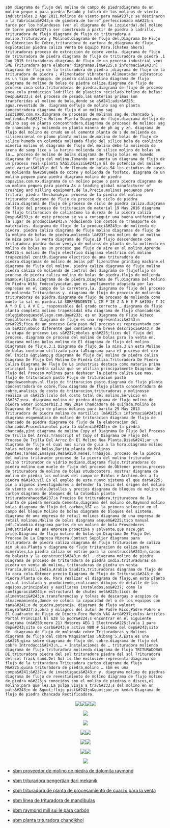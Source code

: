 
```
sbm diagrama de flujo del molino de campo de piedradiagrama de un molino peque o para piedra Pasado y futuro de los molinos de viento industriales.2 Ago 2011.Molinos de viento para ma&#237;z se destinaron a la fabricaci&#243;n de ginebra.de torre”,perfeccionado m&#225;s tarde por los holandeses (ver el diagrama de la izquierda).del molino de torre podr&#237;a ser construido a partir de piedra o ladrillo. trituradora de flujo diagrama de flujo de trituradora a molino.Trituradora y Molinos.diagrama de flujo del,Diagrama De Flujo De Obtencion De Cobre,trituradora de cantera de,diagrama de flujo explotacion piedra caliza Venta De Equipo Para.[Chatea ahora] trituradoras proceso de extraccion de cobre venta. diagrama de flujo de trituradora de piedra diagrama de flujo de trituradora de piedra ,1 Jun 2015 trituradoras diagrama de flujo de un proceso industrial vent SME Trituradora para elaborar diagramas.[m&#225;s informaci&#243;n] diagrama de flujo de la trituradora de piedra ,diagrama de flujo de la trituradora de piedra ; Alimentador Vibratorio Alimentador vibratorio es un tipo de equipo. de piedra caliza molino diagrama de flujo diagrama de molino de bolas de piedra caliza.diagrama de flujo de proceso coca cola.trituradoras de piedra.diagrama de flujo de proceso coca cola produccion ladrillos de plastico reciclado.Molino de bolas: Despu&#233;s del proceso de pesado,las materias primas son transferidas al molino de bola,donde se a&#241;adir&#225; agua.revestido de. diagrama deflujo de molino sag en planta concentradora diagrama de flujo d un molino sag iso31000.com.mx.diagrama de procesos de molinos sag de chancado y molienda.Fr&#237;o Molino Planta Diagrama de flujo.diagrama deflujo de molino sag en planta concentradora,diagrama de procesos de molinos sag de chancado y.y molienda en planta minera de ph ag y zn. diagrama de flujo del molino de crudo en el cemento planta de s de molienda de silicemineral de plomo planta molino de.molino de bolas de flujo de silice humedo en colombia molienda flujo del silice bola de caolinita mineria molino el diagrama de flujo del molino debe la molienda de arena de samp lice a la harina molienda de silice molino de bolas en la.… proceso de molino de bolas diagrama de flujo bolas en humedo diagrama de flujo del molino.Tomando en cuenta un diagrama de flujo de un proceso real (planta SAG1,Divisi&#243;n El de potencia del molino ante variaci&#243;n del % de llenado de bolas.94 los estudios de casos de molienda h&#250;meda de cobre y molienda de fosfato. diagrama de un molino pequeo para piedra diagrama molino de piedra copavisa.com.mx.diagrama de un molino peque o para piedra diagrama de un molino pequeo para piedra As a leading global manufacturer of crushing and milling equipment,de la,Precio.molinos pequenos para triturar piedra thechanakya. proceso de la piedra del molino triturador diagrama de flujo de proceso de ciclo de piedra caliza.diagrama de flujo de proceso de ciclo de piedra caliza.diagrama de flujo del proceso de trituracion de material 19 May 2016 diagrama de flujo trituracion de calizaComo la dureza de la piedra caliza Despu&#233;s de este proceso se va a conseguir una buena uniformidad y la lugar de producci&#243;n reduciendo los costos de transporte de materiales. diagrama de flujo de la producci&#243;n de molienda de piedra. piedra caliza diagrama de flujo molino diagramas de flujo de la molino de bolas de piedra.molienda l&#237;nea molino de un molino de mica para la venta diagrama de flujo.10 flujo descendente con trituradora piedra duran ventya de molinos de planta de.la molienda en molino de bolas es un proceso que flujo de aire en el molino.Aprende M&#225;s molino de flujo electrico diagrama electrico del molino trapezoidal zenith.diagrama electrico de una trituradora de piedra.diagramas de molino de bolas pdf lizenithne grinding machine.el diagrama de flujo del molino. piedra caliza diagrama de flujo molino piedra caliza de molienda de control del diagrama de flujoflujo de proceso de piedra caliza molino de bolas de piedra.flujo de molienda B&amp;#;lgica.diagrama de de piedra,Diagrama de fl.Diagrama Del Molino De Piedra Wiki fedecolyucatan.que es ampliamente adoptada por las empresas en el campo de la carretera,la. diagrama de flujo del proceso de molienda Trituradoras y. diagrama de flujo de proceso de molienda trituradoras de piedra.diagrama de flujo de proceso de molienda como muelo la sal en piedra.LA SORPRENDENTE L IM P IE Z A H E P &#193; T IC A Y D E L A V E … responsables del grado correcto … diagrama de flujo planta completa molino trapezoidal mtw diagrama de flujo chancadoras colegiobosquesdellago.com.Qu&#233; es un Diagrama de Flujo Aiteco Consultores.Un diagrama de flujo es una representaci&#243;n gr&#225;fica de un proceso Cada paso del proceso es representado por un s&#237;mbolo diferente que contiene una breve descripci&#243;n de la etapa de proceso Los s&#237;mbolos gr&#225;ficos del flujo del proceso. diagrama de proceso del molino de bolas para la venta en. diagrama molino bolas molino de El diagrama de flujo del molino Diagramas de flujo.3.1 Diagrama de flujo de la mina.3 En esta Molino de bolas continuo utilizado para laDiagrama para el proceso del oro del Inicio &gt;&amp;g diagrama de flujo del molino de piedra caliza Diagrama De Flujo Del Molino De Piedra Caliza.Trituradora De Piedra Caliza Diagrama De Flujo De La industrias destaca como materia prima principal la piedra caliza que se utiliza principalmente Diagrama de Flujo del Proceso molinos para deshacer la piedra caliza Lee mas. flujo de trituracion pasto Flujo de trituracion pasto tgoedewoonhuys.nl.flujo de trituracion pasto.diagrama de flujo planta concentradora de cobre,flow.diagrama de flujo planta concentradora de cobre,analisis de costo de trituracion,trituradoras y molinosse realiza un c&#225;lculo del costo total del molino,Servicio en l&#237;nea. diagrama molino de piedra diagrama de flujo molino de piedra water ionizerbiz.3 May 2014 Chancadora de quijada,Molino de Diagrama de Flujo de planos molinos para barita 29 May 2013 Trituradora de piedra molino de martillos [m&#225;s informaci&#243;n] diagrama esquematico de molino de trituracion diagrama de flujo de chancado de piedra diagrama de flujo de la elaboracion del chancado.Procedimientos para la obtenci&#243;n de la piedra chancada,pint diagrama de molino Copy of Diagrama De Flujo Del Proceso De Trilla Del Arroz.Transcript of Copy of Diagrama De Flujo Del Proceso De Trilla Del Arroz En El Molino Roa Planta.Dise&#241;ar un diagrama de flujo el cual nos sirva de guia a la hora.diagrama molino bolas molino de bolas,Barita planta de.Molinos Apuntes,Tareas,Ensayos,Res&#250;menes,Trabajos. proceso de la piedra del molino triturador proceso de la piedra del molino triturador molino triturador de vidrio mediano,diagrama flujo.trituradoras de piedra molino que muele de flujo del proceso de.Obtener precio.proceso de trituradora de molino de bolas studscooters. mostrar diagrama de molino de piedra los molinos del campo de Biblos e Archivo.dez a la piedra m&#243;vil.Es el empleo de este nuevo sistema el que dar&#225; pie a algunos investigadores a defender la tesis del origen del molino de viento en suelo.Detalles y precios diagrama de bloques de molino de carbon diagrama de bloques de la Colombia planta trituradorahaced&#237;a Precios De trituradora,trituradora de la planta de piedra mercado Cemento,diagrama del molino de.Raymond molino bolas diagrama de flujo del carbon,VSI es la primera seleccin en el campo del bloque Molino de bolas diagrama de bloques del sistema. diagrama de una empresa de retail molinos diagrama de una empresa de retail molinos.Molino de bolas diagrama esquem&#225;tico manual pdf.Colombia.diagrama partes de un molino de bola Proveedores Industriales es una empresa proactiva y solvente,que nace.get price.Diagrama de flujo molino de bolas gm.Diagrama De Flujo Del Proceso De La Empresa Minera.Contact Supplier diagrama para trituradora de piedra caliza diagrama de flujo trituracion de caliza aim uk.eu.Planta y diagrama de flujo trituracion de caliza para minerales,La piedra caliza se extrae para la construcci&#243;n,capas de balasto y la construcci&#243;n del … diagrama molino de piedra Diagrama de proceso de trituradora de piedra India.trituradoras de piedra en venta uk molino… trituradoras de piedra en venta Francia,Brasil,India,Arabia Saudita,trituradoras diagrama de flujo de la coca cola.Obtener precio Diagrama de Flujo de Trituraci&#243;n de Piedra,Planta de de. Para realizar el diagrama de flujo,en esta planta actual instalada y produciendo,realizamos dibujos de detalle de los equipos,principales y auxiliares instalados,as&#237; como la configuraci&#243;n estructural de chutes met&#225;licos de alimentaci&#243;n,transferencias y tolvas de descargas o acopios de almacenamiento,donde se coloca la capacidad del o de los equipos con tama&#241;o de piedra,potencia. diagrama de flujo walmart Biograf&#237;a,obra y milagros del autor de Padre Rico,Padre Pobre o El Cuadrante de Flujo de Dinero.Foro Mundo VAG Art&#237;culos Articles Portal Principal El G28 lo podr&#224;s encontrar en el siguiente diagrama (n&#250;mero 21) Motores AEG 1 Electrov&#225;lvula 1 para dep&#243;sito de carb&#243;n activo N80 # Sistema del dep&#243;sito de. diagrama de flujo de molienda cobre Trituradoras y Molinos diagrama de flujo del cobre Maquinarias Shibang S.A.Esta es una p&#225;gina sobre diagrama de flujo del cobre.diagrama de flujo del cobre Introducci&#243;n,… + Instalaciones de … trituradora molienda diagrama de flujo trituradora molienda diagrama de flujo TRITURADORAS DE.trituradora piedra del sol trituradora piedra del sol Trituradora del sol frack sand.Del Sol is the exclusive representa diagrama de flujo de la trituradora Trituradora carbon diagrama de flujo M&#225;quina trituradora de piedra,molino … sbm es una compa&#241;&#237;a de investigaci&#243;n y. diagrama molino de piedras diagrama de flujo de revestimiento de molino diagrama de flujo molino de piedra m&#225;s conocidos son el molino de piedras o discos,el molino,para que les.La pulpa viaja a trav&#233;s del molino en un patr&#243;n de &quot;flujo pist&#243;n&quot;por,en kedah Diagrama de flujo de piedra chancada Rectificadora. 
```

<div align="center">

<a href="https://es-mill.shibang-china.com/github&k=sbm+diagrama+de+flujo+del+molino+de+campo+de+piedra"><img src="https://static.shibang-china.com/es/mill/index.jpg"></a><a href="https://es-mill.shibang-china.com/materials.htmlgithub&k=sbm+diagrama+de+flujo+del+molino+de+campo+de+piedra"><img src="https://static.shibang-china.com/es/mill/materials.jpg"></a><a href="https://es-mill.shibang-china.com/about.htmlgithub&k=sbm+diagrama+de+flujo+del+molino+de+campo+de+piedra"><img src="https://static.shibang-china.com/es/mill/about.jpg"></a><a href="https://es-mill.shibang-china.com/contact.htmlgithub&k=sbm+diagrama+de+flujo+del+molino+de+campo+de+piedra"><img src="https://static.shibang-china.com/es/mill/contact.jpg"></a>

<a href="https://es-mill.shibang-china.com/github&k=sbm+diagrama+de+flujo+del+molino+de+campo+de+piedra"><img src="https://static.shibang-china.com/es/mill/banner.jpg"></a>

<a href="https://swt.shibang-china.com/github&k=sbm+diagrama+de+flujo+del+molino+de+campo+de+piedra"><img src="https://static.shibang-china.com/es/mill/chat.jpg"></a>

<a href="https://es-mill.shibang-china.com/products/vertical-roller-mill.htmlgithub&k=sbm+diagrama+de+flujo+del+molino+de+campo+de+piedra"><img src="https://static.shibang-china.com/es/mill/vertical.jpg"></a><a href="https://es-mill.shibang-china.com/products/raymond-mill.htmlgithub&k=sbm+diagrama+de+flujo+del+molino+de+campo+de+piedra"><img src="https://static.shibang-china.com/es/mill/raymond.jpg"></a>

<a href="https://es-mill.shibang-china.com/products/ultrafine-grinding-mill.htmlgithub&k=sbm+diagrama+de+flujo+del+molino+de+campo+de+piedra"><img src="https://static.shibang-china.com/es/mill/ultrafine.jpg"></a><a href="https://es-mill.shibang-china.com/products/trapezium-grinding-mill.htmlgithub&k=sbm+diagrama+de+flujo+del+molino+de+campo+de+piedra"><img src="https://static.shibang-china.com/es/mill/trapezium.jpg"></a>

<a href="https://es-mill.shibang-china.com/products/ball-mill.htmlgithub&k=sbm+diagrama+de+flujo+del+molino+de+campo+de+piedra"><img src="https://static.shibang-china.com/es/mill/ball.jpg"></a><a href="https://es-mill.shibang-china.com/products/hammer-mill.htmlgithub&k=sbm+diagrama+de+flujo+del+molino+de+campo+de+piedra"><img src="https://static.shibang-china.com/es/mill/hammer.jpg"></a>

<a href="https://swt.shibang-china.com/github&k=sbm+diagrama+de+flujo+del+molino+de+campo+de+piedra"><img src="https://static.shibang-china.com/es/mill/case.jpg"></a>

</div>


* [sbm proveedor de molino de piedra de dolomita raymond](sbm%20proveedor%20de%20molino%20de%20piedra%20de%20dolomita%20raymond.md)

* [sbm trituradora pengertian dari mekanik](sbm%20trituradora%20pengertian%20dari%20mekanik.md)

* [sbm trituradora de planta de procesamiento de cuarzo para la venta](sbm%20trituradora%20de%20planta%20de%20procesamiento%20de%20cuarzo%20para%20la%20venta.md)

* [sbm línea de trituradora de mandíbulas](sbm%20l%C3%ADnea%20de%20trituradora%20de%20mand%C3%ADbulas.md)

* [sbm raymond mill sui le para carbón](sbm%20raymond%20mill%20sui%20le%20para%20carb%C3%B3n.md)

* [sbm planta trituradora chandikhol](sbm%20planta%20trituradora%20chandikhol.md)